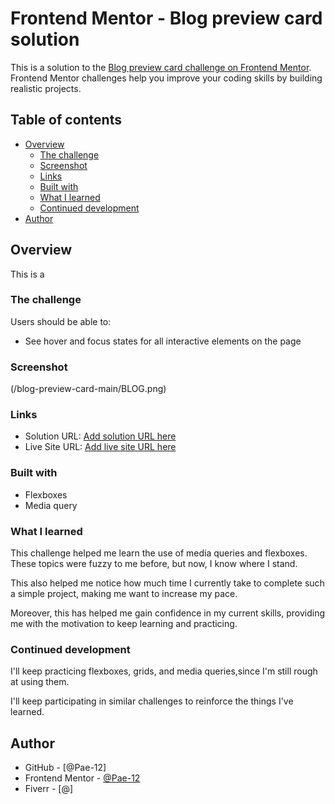 # Frontend Mentor - Blog preview card solution

This is a solution to the [Blog preview card challenge on Frontend Mentor](https://www.frontendmentor.io/challenges/blog-preview-card-ckPaj01IcS). Frontend Mentor challenges help you improve your coding skills by building realistic projects.

## Table of contents

- [Overview](#overview)
  - [The challenge](#the-challenge)
  - [Screenshot](#screenshot)
  - [Links](#links)
  - [Built with](#built-with)
  - [What I learned](#what-i-learned)
  - [Continued development](#continued-development)
- [Author](#author)

## Overview

This is a

### The challenge

Users should be able to:

- See hover and focus states for all interactive elements on the page

### Screenshot

(/blog-preview-card-main/BLOG.png)

### Links

- Solution URL: [Add solution URL here](https://your-solution-url.com)
- Live Site URL: [Add live site URL here](https://your-live-site-url.com)

### Built with

- Flexboxes
- Media query

### What I learned

This challenge helped me learn the use of media queries and flexboxes. These topics were fuzzy to me before, but now, I know where I stand.

This also helped me notice how much time I currently take to complete such a simple project, making me want to increase my pace.

Moreover, this has helped me gain confidence in my current skills, providing me with the motivation to keep learning and practicing.

### Continued development

I'll keep practicing flexboxes, grids, and media queries,since I'm still rough at using them.

I'll keep participating in similar challenges to reinforce the things I've learned.

## Author

- GitHub - [@Pae-12]
- Frontend Mentor - [@Pae-12](https://www.frontendmentor.io/profile/yourusername)
- Fiverr - [@]
